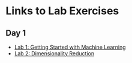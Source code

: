 # Links to Lab Exercises

## Day 1

- [Lab 1: Getting Started with Machine Learning](https://notebooks.gesis.org/binder/jupyter/user/wfondrie-2022_a-ml-short-course-v360d8z0/notebooks/notebooks/1_introduction.ipynb)
- [Lab 2: Dimensionality Reduction](https://wfondrie.github.io/2022_asms-ml-short-course/2_dimensionality_reduction/)
